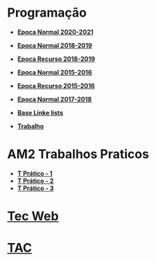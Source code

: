 #  Programação
- **[Epoca Normal 2020-2021 ](https://github.com/eduardo-bento/Exame-2020-2021-P-Epoca-N)**
- **[Epoca Normal 2018-2019 ](https://github.com/eduardo-bento/Exame-2018-2019-P-Epoca-N)**
- **[Epoca Recurso 2018-2019 ](https://github.com/eduardo-bento/Exame-2018-2019-P-Epoca-R)**
- **[Epoca Normal 2015-2016 ](https://github.com/eduardo-bento/Exame-2015-2016-P-Epoca-N)**
- **[Epoca Recurso 2015-2016 ](https://github.com/eduardo-bento/Exame-2015-2016-P-Epoca-R-)**
- **[Epoca Normal 2017-2018 ](https://github.com/eduardo-bento/Exame-2017-2018-P-Epoca-R)**

- **[Base Linke lists](https://github.com/eduardo-bento/Base_Linked_list)**
- **[Trabalho](https://github.com/eduardo-bento/PROG-Semaforo)**
# AM2 Trabalhos Praticos
- **[T Prático - 1](https://github.com/eduardo-bento/AM2-TP1)**
- **[T Prático - 2](https://github.com/eduardo-bento/AM2-TP2)**
- **[T Prático - 3](https://github.com/eduardo-bento/AM2-TP3)**
# [Tec Web](https://github.com/eduardo-bento/tecweb)
# [TAC](https://github.com/eduardo-bento/TAC-Labirinto)
